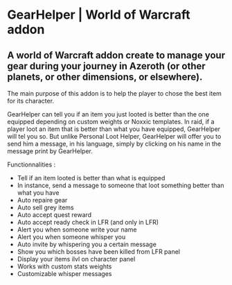 # GearHelper | World of Warcraft addon

## A world of Warcraft addon create to manage your gear during your journey in Azeroth (or other planets, or other dimensions, or elsewhere).

The main purpose of this addon is to help the player to chose the best item for its character.

GearHelper can tell you if an item you just looted is better than the one equipped depending on custom weights or Noxxic templates.
In raid, if a player loot an item that is better than what you have equipped, GearHelper will tel you so. But unlike Personal Loot Helper, GearHelper will offer you to send him a message, in his language, simply by clicking on his name in the message print by GearHelper.

Functionnalities :

- Tell if an item looted is better than what is equipped
- In instance, send a message to someone that loot something better than what you have
- Auto repaire gear
- Auto sell grey items
- Auto accept quest reward
- Auto accept ready check in LFR (and only in LFR)
- Alert you when someone write your name
- Alert you when someone whisper you
- Auto invite by whispering you a certain message
- Show you which bosses have been killed from LFR panel
- Display your items ilvl on character panel
- Works with custom stats weights
- Customizable whisper messages
